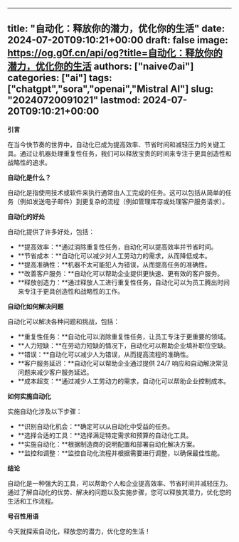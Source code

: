 
---
title: "自动化：释放你的潜力，优化你的生活"
date: 2024-07-20T09:10:21+00:00
draft: false
image: https://og.g0f.cn/api/og?title=自动化：释放你的潜力，优化你的生活
authors: ["naiveのai"]
categories: ["ai"]
tags: ["chatgpt","sora","openai","Mistral AI"]
slug: "20240720091021"
lastmod: 2024-07-20T09:10:21+00:00
---
**引言**

在当今快节奏的世界中，自动化已成为提高效率、节省时间和减轻压力的关键工具。通过让机器处理重复性任务，我们可以释放宝贵的时间来专注于更具创造性和战略性的追求。

**自动化是什么？**

自动化是指使用技术或软件来执行通常由人工完成的任务。这可以包括从简单的任务（例如发送电子邮件）到更复杂的流程（例如管理库存或处理客户服务请求）。

**自动化的好处**

自动化提供了许多好处，包括：

* **提高效率：**通过消除重复性任务，自动化可以提高效率并节省时间。
* **节省成本：**自动化可以减少对人工劳动力的需求，从而降低成本。
* **提高准确性：**机器不太可能犯人为错误，从而提高任务的准确性。
* **改善客户服务：**自动化可以帮助企业提供更快速、更有效的客户服务。
* **释放创造力：**通过释放人工进行重复性任务，自动化可以为员工腾出时间来专注于更具创造性和战略性的工作。

**自动化如何解决问题**

自动化可以解决各种问题和挑战，包括：

* **重复性任务：**自动化可以消除重复性任务，让员工专注于更重要的领域。
* **人力短缺：**在劳动力短缺的情况下，自动化可以帮助企业填补职位空缺。
* **错误：**自动化可以减少人为错误，从而提高流程的准确性。
* **客户服务延迟：**自动化可以帮助企业通过提供 24/7 响应和自动解决常见问题来减少客户服务延迟。
* **成本超支：**通过减少人工劳动力的需求，自动化可以帮助企业控制成本。

**如何实施自动化**

实施自动化涉及以下步骤：

* **识别自动化机会：**确定可以从自动化中受益的任务。
* **选择合适的工具：**选择满足特定需求和预算的自动化工具。
* **实施自动化：**根据制造商的说明配置和部署自动化解决方案。
* **监控和调整：**监控自动化流程并根据需要进行调整，以确保最佳性能。

**结论**

自动化是一种强大的工具，可以帮助个人和企业提高效率、节省时间并减轻压力。通过了解自动化的优势、解决的问题以及实施步骤，您可以释放其潜力，优化您的生活和工作流程。

**号召性用语**

今天就探索自动化，释放您的潜力，优化您的生活！